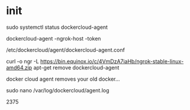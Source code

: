 # init

sudo systemctl status dockercloud-agent

dockercloud-agent -ngrok-host     -token 

/etc/dockercloud/agent/dockercloud-agent.conf

curl -o ngr -L https://bin.equinox.io/c/4VmDzA7iaHb/ngrok-stable-linux-amd64.zip
apt-get remove dockercloud-agent

docker cloud agent removes your old docker...

sudo nano /var/log/dockercloud/agent.log


2375